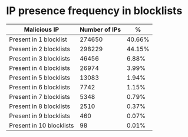 # IP presence frequency in blocklists
| Malicious IP | Number of IPs | % |
|----|----|----|
| Present in 1 blocklist | 274650 | 40.66% |
| Present in 2 blocklists | 298229 | 44.15% |
| Present in 3 blocklists | 46456 | 6.88% |
| Present in 4 blocklists | 26974 | 3.99% |
| Present in 5 blocklists | 13083 | 1.94% |
| Present in 6 blocklists | 7742 | 1.15% |
| Present in 7 blocklists | 5348 | 0.79% |
| Present in 8 blocklists | 2510 | 0.37% |
| Present in 9 blocklists | 460 | 0.07% |
| Present in 10 blocklists | 98 | 0.01% |

